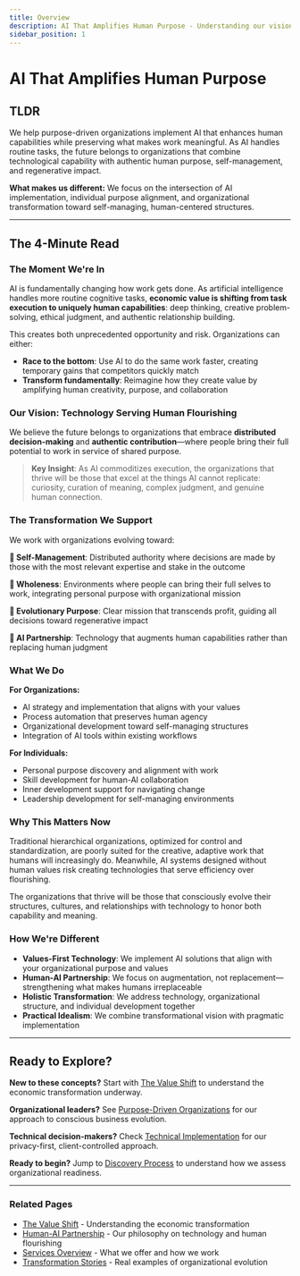 ```yaml
---
title: Overview
description: AI That Amplifies Human Purpose - Understanding our vision and approach
sidebar_position: 1
---
```


# AI That Amplifies Human Purpose

## TLDR

We help purpose-driven organizations implement AI that enhances human capabilities while preserving what makes work meaningful. As AI handles routine tasks, the future belongs to organizations that combine technological capability with authentic human purpose, self-management, and regenerative impact.

**What makes us different:** We focus on the intersection of AI implementation, individual purpose alignment, and organizational transformation toward self-managing, human-centered structures.

---

## The 4-Minute Read

### The Moment We're In

AI is fundamentally changing how work gets done. As artificial intelligence handles more routine cognitive tasks, **economic value is shifting from task execution to uniquely human capabilities**: deep thinking, creative problem-solving, ethical judgment, and authentic relationship building.

This creates both unprecedented opportunity and risk. Organizations can either:
- **Race to the bottom**: Use AI to do the same work faster, creating temporary gains that competitors quickly match
- **Transform fundamentally**: Reimagine how they create value by amplifying human creativity, purpose, and collaboration

### Our Vision: Technology Serving Human Flourishing

We believe the future belongs to organizations that embrace **distributed decision-making** and **authentic contribution**—where people bring their full potential to work in service of shared purpose.

> **Key Insight**: As AI commoditizes execution, the organizations that thrive will be those that excel at the things AI cannot replicate: curiosity, curation of meaning, complex judgment, and genuine human connection.

### The Transformation We Support

We work with organizations evolving toward:

**🌱 Self-Management**: Distributed authority where decisions are made by those with the most relevant expertise and stake in the outcome

**🤝 Wholeness**: Environments where people can bring their full selves to work, integrating personal purpose with organizational mission  

**🎯 Evolutionary Purpose**: Clear mission that transcends profit, guiding all decisions toward regenerative impact

**🤖 AI Partnership**: Technology that augments human capabilities rather than replacing human judgment

### What We Do

**For Organizations:**
- AI strategy and implementation that aligns with your values
- Process automation that preserves human agency
- Organizational development toward self-managing structures
- Integration of AI tools within existing workflows

**For Individuals:**
- Personal purpose discovery and alignment with work
- Skill development for human-AI collaboration
- Inner development support for navigating change
- Leadership development for self-managing environments

### Why This Matters Now

Traditional hierarchical organizations, optimized for control and standardization, are poorly suited for the creative, adaptive work that humans will increasingly do. Meanwhile, AI systems designed without human values risk creating technologies that serve efficiency over flourishing.

The organizations that thrive will be those that consciously evolve their structures, cultures, and relationships with technology to honor both capability and meaning.

### How We're Different

- **Values-First Technology**: We implement AI solutions that align with your organizational purpose and values
- **Human-AI Partnership**: We focus on augmentation, not replacement—strengthening what makes humans irreplaceable
- **Holistic Transformation**: We address technology, organizational structure, and individual development together
- **Practical Idealism**: We combine transformational vision with pragmatic implementation

---

## Ready to Explore?

**New to these concepts?** Start with [The Value Shift](/transformation/value-shift) to understand the economic transformation underway.

**Organizational leaders?** See [Purpose-Driven Organizations](/approach/purpose-driven-organizations) for our approach to conscious business evolution.

**Technical decision-makers?** Check [Technical Implementation](/methodology/technical-implementation) for our privacy-first, client-controlled approach.

**Ready to begin?** Jump to [Discovery Process](/get-started/discovery-process) to understand how we assess organizational readiness.

---

### Related Pages
- [The Value Shift](/transformation/value-shift) - Understanding the economic transformation
- [Human-AI Partnership](/approach/human-ai-partnership) - Our philosophy on technology and human flourishing  
- [Services Overview](/services/services-overview) - What we offer and how we work
- [Transformation Stories](/impact/transformation-stories) - Real examples of organizational evolution